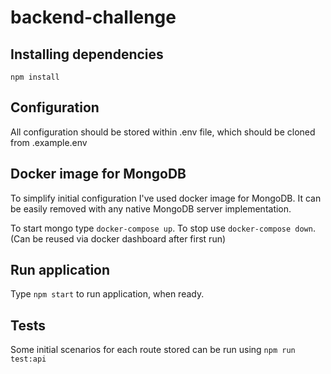 # backend-challenge

## Installing dependencies

`npm install`

## Configuration

All configuration should be stored within .env file, which should be cloned from .example.env

## Docker image for MongoDB

To simplify initial configuration I've used docker image for MongoDB. It can be easily removed with any native MongoDB server implementation.

To start mongo type `docker-compose up`. To stop use `docker-compose down`. (Can be reused via docker dashboard after first run)

## Run application

Type `npm start` to run application, when ready.

## Tests

Some initial scenarios for each route stored can be run using `npm run test:api`
